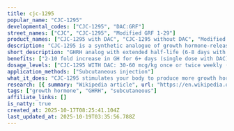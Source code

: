```yaml
---
title: cjc-1295
popular_name: "CJC-1295"
developmental_codes: ["CJC-1295", "DAC:GRF"]
street_names: ["CJC", "CJC-1295", "Modified GRF 1-29"]
product_names: ["CJC-1295 with DAC", "CJC-1295 without DAC", "Modified GRF 1-29"]
description: "CJC-1295 is a synthetic analogue of growth hormone-releasing hormone (GHRH) and growth hormone secretagogue developed by ConjuChem Biotechnologies. Two distinct forms exist: CJC-1295 WITH DAC (Drug Affinity Complex) features covalent albumin binding extending half-life to 5.8-8.1 days, while CJC-1295 WITHOUT DAC (Modified GRF 1-29) has 30-minute to 2-hour half-life requiring multiple daily doses. WITH DAC version binds to GHRH receptors in pituitary, activating G-proteins and increasing cAMP/IP3 production, resulting in 2-10 fold GH increases for 6+ days and 1.5-3 fold IGF-1 increases for 9-11 days after single injection. After multiple doses, IGF-1 remains elevated for 28 days. Phase 2 clinical trials for HIV-associated lipodystrophy and growth hormone deficiency showed sustained, dose-dependent GH/IGF-1 increases with good tolerability at 30-60 mcg/kg doses. Development discontinued following patient death during trials (attributed to unrelated coronary artery disease), though research terminated as precaution. Critical safety concerns include cardiovascular risks: FDA warns of increased heart rate, systemic vasodilation, flushing, transient hypotension. Elevated GH/IGF-1 can cause cardiac hypertrophy, fluid retention, increased blood pressure, particularly dangerous for pre-existing cardiovascular conditions. Not FDA-approved; classified as Investigational New Drug available only for research. Removed from FDA Category 2 list September 2024, making it eligible for Pharmacy Compounding Advisory Committee review. Banned by WADA for competitive sports. DAC version typically dosed 1-2x weekly, non-DAC version requires daily or twice-daily dosing."
short_description: "GHRH analog with extended half-life (6-8 days with DAC). 2-10x GH increase for 6+ days. Phase 2 trials discontinued after death. Cardiovascular risks. Not FDA-approved."
benefits: ["2-10 fold increase in GH for 6+ days (single dose with DAC)", "1.5-3 fold IGF-1 increase sustained 9-11 days", "IGF-1 remains elevated 28 days after multiple doses", "Extended half-life (5.8-8.1 days with DAC) allows weekly dosing", "Safe and well-tolerated at 30-60 mcg/kg in clinical trials", "Normalized growth parameters in animal models with daily dosing", "Preserved pulsatile GH secretion patterns vs exogenous GH", "Proteomic changes suggesting metabolic improvements", "Potential body composition improvements", "Subcutaneous administration"]
dosage_levels: ["CJC-1295 WITH DAC: 30-60 mcg/kg once or twice weekly (clinical trial dose)", "CJC-1295 WITH DAC: 1-2mg per week (typical subcutaneous dose)", "CJC-1295 WITHOUT DAC (Modified GRF 1-29): 100-200mcg 1-3x daily", "WITHOUT DAC: Requires daily or twice-daily dosing due to 30min-2hr half-life", "WITH DAC: Weekly dosing sufficient due to 6-8 day half-life", "Stack with GHRP peptides (e.g., Ipamorelin) for synergistic effects", "Cardiovascular screening required before use", "Not recommended for those with pre-existing heart conditions"]
application_methods: ["Subcutaneous injection"]
what_it_does: "CJC-1295 stimulates your body to produce more growth hormone continuously over several days (with DAC) or in pulses (without DAC). The with-DAC version maintains elevated growth hormone and IGF-1 levels for up to a week from a single injection, improving body composition and recovery."
research: [{ summary: "Wikipedia article", url: "https://en.wikipedia.org/wiki/CJC-1295" }, { summary: "PubMed database search", url: "https://pubmed.ncbi.nlm.nih.gov/?term=cjc-1295" }, { summary: "Clinical trials search", url: "https://clinicaltrials.gov/search?term=cjc-1295" }, { summary: "Phase 2 clinical trial efficacy results", url: "https://pubmed.ncbi.nlm.nih.gov/16352683/" }, { summary: "Proteomic changes study", url: "https://pubmed.ncbi.nlm.nih.gov/19386527/" }, { summary: "Animal model efficacy research", url: "https://journals.physiology.org/doi/full/10.1152/ajpendo.00201.2006" }, { summary: "Doping control detection methods", url: "https://pubmed.ncbi.nlm.nih.gov/38197510/" }, { summary: "GHRH detection methods", url: "https://pubmed.ncbi.nlm.nih.gov/37806509/" }]
tags: ["growth hormone", "GHRH", "subcutaneous"]
affiliate_links: []
is_natty: true
created_at: 2025-10-17T08:25:41.104Z
last_updated_at: 2025-10-19T03:35:56.788Z
---
```

